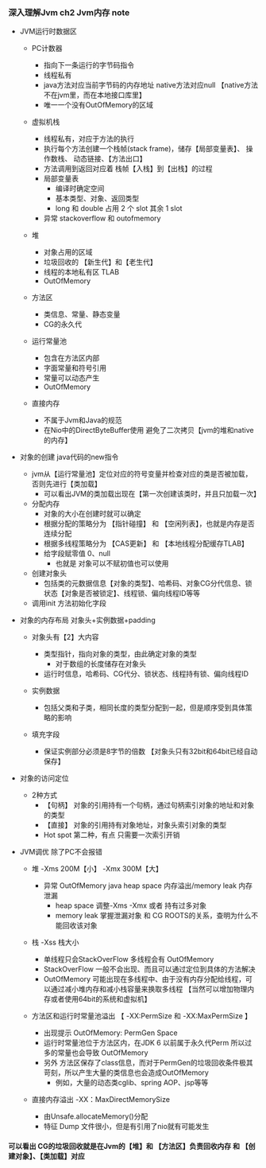 ### 深入理解Jvm ch2 Jvm内存 note
* JVM运行时数据区
    * PC计数器
        * 指向下一条运行的字节码指令
        * 线程私有
        * java方法对应当前字节码的内存地址 native方法对应null
        【native方法不在jvm里，而在本地接口库里】
        * 唯一一个没有OutOfMemory的区域
        
    * 虚拟机栈    
        * 线程私有，对应于方法的执行
        * 执行每个方法创建一个栈帧(stack frame)，储存【局部变量表】、 操作数栈、 动态链接、【方法出口】
        * 方法调用到返回对应着 栈帧【入栈】到【出栈】的过程
        * 局部变量表
            * 编译时确定空间
            * 基本类型、对象、返回类型
            * long 和 double 占用 2 个 slot 其余 1 slot
        * 异常 stackoverflow 和 outofmemory
        
    * 堆
        * 对象占用的区域
        * 垃圾回收的 【新生代】和【老生代】
        * 线程的本地私有区 TLAB
        * OutOfMemory
        
    * 方法区
        * 类信息、常量、静态变量
        * CG的永久代
        
    * 运行常量池
        * 包含在方法区内部
        * 字面常量和符号引用
        * 常量可以动态产生
        * OutOfMemory
        
    * 直接内存
        * 不属于Jvm和Java的规范
        * 在Nio中的DirectByteBuffer使用 避免了二次拷贝【jvm的堆和native的内存】
        
* 对象的创建  java代码的new指令
    * jvm从【运行常量池】定位对应的符号变量并检查对应的类是否被加载，否则先进行【类加载】
        * 可以看出JVM的类加载出现在【第一次创建该类时，并且只加载一次】
    * 分配内存
        * 对象的大小在创建时就可以确定
        * 根据分配的策略分为 【指针碰撞】 和 【空闲列表】，也就是内存是否连续分配
        * 根据多线程策略分为 【CAS更新】 和 【本地线程分配缓存TLAB】
        * 给字段赋零值 0、null
            * 也就是 对象可以不赋初值也可以使用
    * 创建对象头
        * 包括类的元数据信息【对象的类型】、哈希码、对象CG分代信息、锁状态【对象是否被锁定】、线程锁、偏向线程ID等等
    * 调用init 方法初始化字段
    
* 对象的内存布局   对象头+实例数据+padding
    * 对象头有【2】大内容
        * 类型指针，指向对象的类型，由此确定对象的类型
            * 对于数组的长度储存在对象头
        * 运行时信息，哈希码、CG代分、锁状态、线程持有锁、偏向线程ID
        
    * 实例数据
        * 包括父类和子类，相同长度的类型分配到一起，但是顺序受到具体策略的影响
        
    * 填充字段
        * 保证实例部分必须是8字节的倍数 【对象头只有32bit和64bit已经自动保存】
        
* 对象的访问定位
    * 2种方式
        * 【句柄】 对象的引用持有一个句柄，通过句柄索引对象的地址和对象的类型
        * 【直接】 对象的引用持有对象地址，对象头索引对象的类型
        * Hot spot 第二种，有点 只需要一次索引开销
        
* JVM调优  除了PC不会报错
    * 堆 -Xms 200M【小】 -Xmx 300M【大】
        * 异常 OutOfMemory java heap space 内存溢出/memory leak 内存泄漏
            * heap space 调整-Xms -Xmx 或者 持有过多对象
            * memory leak 掌握泄漏对象 和 CG ROOTS的关系，查明为什么不能回收该对象
            
    * 栈 -Xss 栈大小
        * 单线程只会StackOverFlow 多线程会有 OutOfMemory
        * StackOverFlow 一般不会出现、而且可以通过定位到具体的方法解决
        * OutOfMemory 可能出现在多线程中、由于没有内存分配给线程，可以通过减小堆内存和减小栈容量来换取多线程
        【当然可以增加物理内存或者使用64bit的系统和虚拟机】
        
    * 方法区和运行时常量池溢出  【 -XX:PermSize 和 -XX:MaxPermSize 】
        * 出现提示 OutOfMemory: PermGen Space
        * 运行时常量池位于方法区内，在JDK 6 以前属于永久代Perm 所以过多的常量也会导致 OutOfMemory 
        * 另外 方法区保存了class信息，而对于PermGen的垃圾回收条件极其苛刻，所以产生大量的类信息也会造成OutOfMemory
            * 例如，大量的动态类cglib、spring AOP、jsp等等
            
    * 直接内存溢出 -XX：MaxDirectMemorySize
        * 由Unsafe.allocateMemory()分配 
        * 特征 Dump 文件很小，但是有引用了nio就有可能发生
        
#### 可以看出 CG的垃圾回收就是在Jvm的【堆】和 【方法区】负责回收内存 和 【创建对象】、【类加载】对应

